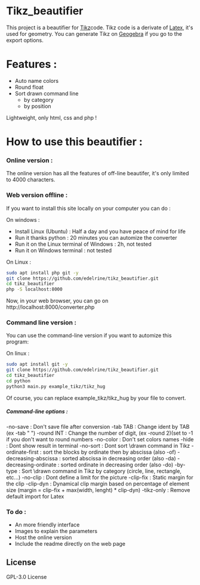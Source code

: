 # Tikz_beautifier
This project is a beautifier for [Tikz](https://en.wikipedia.org/wiki/PGF/TikZ)code.
Tikz code is a derivate of [Latex](https://en.wikipedia.org/wiki/LaTeX), it's used for geometry.
You can generate Tikz on [Geogebra](https://www.geogebra.org/classic) if you go to the export options. 

# Features :
- Auto name colors
- Round float
- Sort drawn command line
    - by category 
    - by position 

Lightweight, only html, css and php !

# How to use this beautifier : 
### Online version :
The online version has all the features of off-line beautifer, it's only limited to 4000 characters.

### Web version offline :
If you want to install this site locally on your computer you can do :

On windows :
- Install Linux (Ubuntu) : Half a day and you have peace of mind for life
- Run it thanks python : 20 minutes you can automize the converter
- Run it on the Linux terminal of Windows : 2h, not tested
- Run it on Windows terminal : not tested

On Linux :
```sh
sudo apt install php git -y
git clone https://github.com/edelrine/tikz_beautifier.git
cd tikz_beautifier
php -S localhost:8000
```

Now, in your web browser, you can go on http://localhost:8000/converter.php

### Command line version :
You can use the command-line version if you want to automize this program:

On linux :
```sh
sudo apt install git -y
git clone https://github.com/edelrine/tikz_beautifier.git
cd tikz_beautifier
cd python
python3 main.py example_tikz/tikz_hug 
```

Of course, you can replace example_tikz/tikz_hug by your file to convert.

##### Command-line options :

-no-save : Don't save file after conversion
-tab TAB : Change ident by TAB (ex -tab "   ")
-round INT : Change the number of digit, (ex -round 2)(set to -1 if you don't want to round numbers
-no-color : Don't set colors names
-hide : Dont show result in terminal
-no-sort : Dont sort \drawn command in Tikz
-ordinate-first : sort the blocks by ordinate then by abscissa (also -of)
-decreasing-abscissa : sorted abscissa in decreasing order (also -da)
-decreasing-ordinate : sorted ordinate in decreasing order (also -do)
-by-type : Sort \drawn command in Tikz by category (circle, line, rectangle, etc...)
-no-clip : Dont define a limit for the picture
-clip-fix : Static margin for the clip
-clip-dyn : Dynamical clip margin based on percentage of element size (margin = clip-fix + max(width, lenght) * clip-dyn)
-tikz-only : Remove default import for Latex 


### To do :
- An more friendly interface
- Images to explain the parameters
- Host the online version
- Include the readme directly on the web page

License
----
 GPL-3.0 License 
